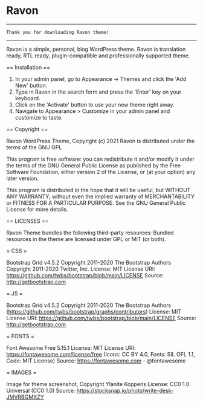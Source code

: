 # Ravon

-------------------------------------------------------
    Thank you for downloading Ravon theme!
-------------------------------------------------------

 Ravon is a simple, personal, blog WordPress theme. Ravon is translation ready, RTL ready, plugin-compatible and professionally supported theme.
 
 == Installation ==

1. In your admin panel, go to Appearance -> Themes and click the 'Add New' button.
2. Type in Ravon in the search form and press the 'Enter' key on your keyboard.
3. Click on the 'Activate' button to use your new theme right away.
4. Navigate to Appearance > Customize in your admin panel and customize to taste.


== Copyright ==

Ravon WordPress Theme, Copyright (c) 2021
Ravon is distributed under the terms of the GNU GPL

This program is free software: you can redistribute it and/or modify
it under the terms of the GNU General Public License as published by
the Free Software Foundation, either version 2 of the License, or
(at your option) any later version.

This program is distributed in the hope that it will be useful,
but WITHOUT ANY WARRANTY; without even the implied warranty of
MERCHANTABILITY or FITNESS FOR A PARTICULAR PURPOSE. See the
GNU General Public License for more details.

== LICENSES ==

Ravon Theme bundles the following third-party resources:
Bundled resources in the theme are licensed under GPL or MIT (or both).

= CSS =

Bootstrap Grid v4.5.2
Copyright 2011-2020 The Bootstrap Authors
Copyright 2011-2020 Twitter, Inc.
License: MIT
License URI: https://github.com/twbs/bootstrap/blob/main/LICENSE
Source: http://getbootstrap.com

= JS =

Bootstrap Grid v4.5.2
Copyright 2011-2020 The Bootstrap Authors (https://github.com/twbs/bootstrap/graphs/contributors)
License: MIT
License URI: https://github.com/twbs/bootstrap/blob/main/LICENSE
Source: http://getbootstrap.com

= FONTS =

Font Awesome Free 5.15.1
License: MIT
License URI: https://fontawesome.com/license/free (Icons: CC BY 4.0, Fonts: SIL OFL 1.1, Code: MIT License)
Source: https://fontawesome.com - @fontawesome

= IMAGES =

Image for theme screenshot, Copyright Ylanite Koppens
License: CC0 1.0 Universal (CC0 1.0)
Source: https://stocksnap.io/photo/write-desk-JMVRBGMXZY
